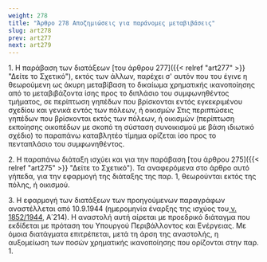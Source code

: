 ```yaml
---
weight: 278
title: "Άρθρο 278 Αποζημιώσεις για παράνομες μεταβιβάσεις"
slug: art278
prev: art277
next: art279
---
```


1\. Η παράβαση των διατάξεων [του άρθρου 277]({{< relref "art277" >}} "Δείτε το Σχετικό"), εκτός των άλλων, παρέχει σ' αυτόν που του έγινε η θεωρούμενη ως άκυρη μεταβίβαση το δικαίωμα χρηματικής ικανοποίησης από το μεταβιβάζοντα ίσης προς το διπλάσιο του συμφωνηθέντος τμήματος, σε περίπτωση γηπέδων που βρίσκονται εντός εγκεκριμένου σχεδίου και γενικά εντός των πόλεων, ή οικισμών Στις περιπτώσεις γηπέδων που βρίσκονται εκτός των πόλεων, ή οικισμών (περίπτωση εκποίησης οικοπέδων με σκοπό τη σύσταση συνοικισμού με βάση ιδιωτικό σχέδιο) το παραπάνω καταβλητέο τίμημα ορίζεται ίσο προς το πενταπλάσιο του συμφωνηθέντος.

2\. Η παραπάνω διάταξη ισχύει και για την παράβαση [του άρθρου 275]({{< relref "art275" >}} "Δείτε το Σχετικό"). Τα αναφερόμενα στο άρθρο αυτό γήπεδα, για την εφαρμογή της διάταξης της παρ. 1, θεωρούνται εκτός της πόλης, ή οικισμού.

3\. Η εφαρμογή των διατάξεων των προηγούμενων παραγράφων αναστέλλεται από 10.9.1944 (ημερομηνία έναρξης της ισχύος του<a href="https://ia37rg02wpsa01.blob.core.windows.net/fek/01/1944/19440100214.pdf" title="Δείτε το Σχετικό"> ν. 1852/1944</a>, Α΄214). Η αναστολή αυτή αίρεται με προεδρικό διάταγμα που εκδίδεται με πρόταση του Υπουργού Περιβάλλοντος και Ενέργειας. Με όμοια διατάγματα επιτρέπεται, μετά τη άρση της αναστολής, η αυξομείωση των ποσών χρηματικής ικανοποίησης που ορίζονται στην παρ. 1.


